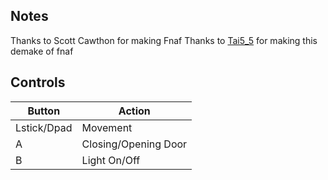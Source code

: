 ## Notes

Thanks to Scott Cawthon for making Fnaf
Thanks to [Tai5_5](https://tai5-5.itch.io/fnafnes) for making this demake of fnaf

## Controls

| Button | Action |
|--|--| 
|Lstick/Dpad|Movement|
|A|Closing/Opening Door|
|B|Light On/Off|



